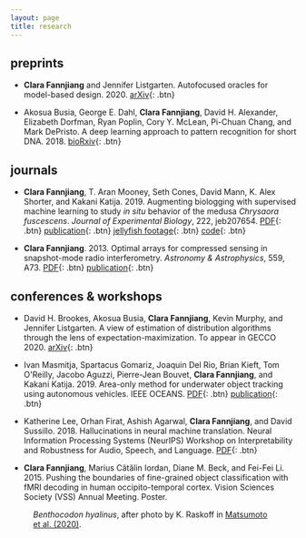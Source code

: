 ```yaml
---
layout: page
title: research
---
```


## preprints

- **Clara Fannjiang** and Jennifer Listgarten. Autofocused oracles for model-based design. 2020. [arXiv](https://arxiv.org/abs/2006.08052){: .btn}

- Akosua Busia, George E. Dahl, **Clara Fannjiang**, David H. Alexander, Elizabeth Dorfman, Ryan Poplin, Cory Y. McLean, Pi-Chuan Chang, and Mark DePristo. A deep learning approach to pattern recognition for short DNA. 2018. [bioRxiv](https://www.biorxiv.org/content/early/2018/06/22/353474){: .btn}

## journals

- **Clara Fannjiang**, T. Aran Mooney, Seth Cones, David Mann, K. Alex Shorter, and Kakani Katija. 2019. Augmenting biologging with supervised machine learning to study *in situ* behavior of the medusa *Chrysaora fuscescens*. *Journal of Experimental Biology*, 222, jeb207654. [PDF](/research/jeb_2019_wsi.pdf){: .btn} [publication](https://jeb.biologists.org/content/222/16/jeb207654){: .btn} [jellyfish footage](http://movie.biologists.com/video/10.1242/jeb.207654/video-1){: .btn} [code](https://bitbucket.org/mbari/jellymove/src/master/){: .btn}

- **Clara Fannjiang**. 2013. Optimal arrays for compressed sensing in snapshot-mode radio interferometry. *Astronomy & Astrophysics*, 559, A73. [PDF](/research/aa_2013.pdf){: .btn} [publication](https://www.aanda.org/articles/aa/full_html/2013/11/aa21079-13/aa21079-13.html){: .btn}

## conferences & workshops

- David H. Brookes, Akosua Busia, **Clara Fannjiang**, Kevin Murphy, and Jennifer Listgarten. A view of estimation of distribution algorithms through the lens of expectation-maximization. To appear in GECCO 2020. [arXiv](https://arxiv.org/abs/1905.10474){: .btn}

- Ivan Masmitja, Spartacus Gomariz, Joaquin Del Rio, Brian Kieft, Tom O'Reilly, Jacobo Aguzzi, Pierre-Jean Bouvet, **Clara Fannjiang**, and Kakani Katija. 2019. Area-only method for underwater object tracking using autonomous vehicles. IEEE OCEANS. [PDF](/research/oceans_2019.pdf){: .btn} [publication](https://ieeexplore.ieee.org/document/8867277){: .btn}

- Katherine Lee, Orhan Firat, Ashish Agarwal, **Clara Fannjiang**, and David Sussillo. 2018. Hallucinations in neural machine translation. Neural Information Processing Systems (NeurIPS) Workshop on Interpretability and Robustness for Audio, Speech, and Language. [PDF](/research/neurips_irasl_2018.pdf){: .btn}

- **Clara Fannjiang**, Marius Cătălin Iordan, Diane M. Beck, and Fei-Fei Li. 2015. Pushing the boundaries of fine-grained object classification with fMRI decoding in human occipito-temporal cortex. Vision Sciences Society (VSS) Annual Meeting. Poster.

<figure class="align-center">
  <a href="#"><img src="{{ '/images/benthocodon_hyalinus_med.png' | absolute_url }}" alt=""></a>
  <figcaption><em>Benthocodon hyalinus</em>, after photo by K. Raskoff in <a href="https://www.frontiersin.org/articles/10.3389/fmars.2019.00798/full">Matsumoto et al. (2020)</a>.</figcaption>
</figure> 

